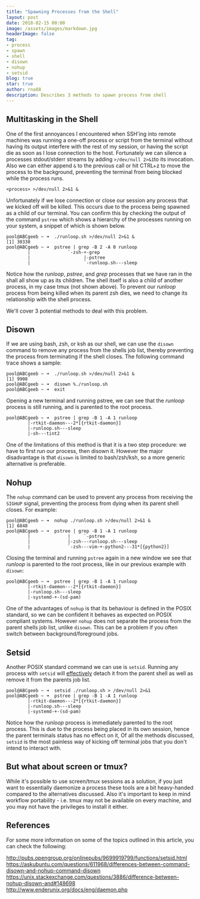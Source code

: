 ```yaml
---
title: "Spawning Processes from the Shell"
layout: post
date: 2018-02-15 00:00
image: /assets/images/markdown.jpg
headerImage: false
tag:
- process
- spawn
- shell
- disown
- nohup
- setsid
blog: true
star: true
author: rna88
description: Describes 3 methods to spawn process from shell
---
```


## Multitasking in the Shell

One of the first annoyances I encountered when SSH'ing into remote machines was running a one-off process or script from the terminal without having its output interfere with the rest of my session, or having the script die as soon as I lose connection to the host. Fortunately we can silence a processes stdout/stderr streams by adding `>/dev/null 2>&1`to its invocation. Also we can either append `&` to the previous call  or hit CTRL+z to move the process to the background, preventing the terminal from being blocked while the process runs. 

```
<process> >/dev/null 2>&1 &
```

Unfortunately if we lose connection or close our session any process that we kicked off will be killed. This occurs due to the process being spawned as a child of our terminal. You can confirm this by checking the output of the command `pstree` which shows a hierarchy of the processes running on your system, a snippet of which is shown below. 

```
pool@ABCgeeb ~ ➜  ./runloop.sh >/dev/null 2>&1 &      
[1] 30330                                                                      
pool@ABCgeeb ~ ➜  pstree | grep -B 2 -A 0 runloop     
        |              `-zsh-+-grep                                            
        |                    |-pstree                                          
        |                    `-runloop.sh---sleep                              
```

Notice how the *runloop*, *pstree*, and *grep* processes that we have ran in the shall all show up as its children. The shell itself is also a child of another process, in my case tmux (not shown above). To prevent our *runloop* process from being killed when its parent zsh dies, we need to change its relationship with the shell process.

We'll cover 3 potential methods to deal with this problem.

## Disown

If we are using bash, zsh, or ksh as our shell, we can use the `disown` command to remove any process from the shells job list, thereby preventing the process from terminating if the shell closes. The following command trace shows a sample: 

```
pool@ABCgeeb ~ ➜  ./runloop.sh >/dev/null 2>&1 &
[1] 9908
pool@ABCgeeb ~ ➜  disown %./runloop.sh
pool@ABCgeeb ~ ➜  exit
```

Opening a new terminal and running pstree, we can see that the *runloop* process is still running, and is parented to the root process. 

```
pool@ABCgeeb ~ ➜  pstree | grep -B 1 -A 1 runloop
        |-rtkit-daemon---2*[{rtkit-daemon}]                                    
        |-runloop.sh---sleep                                                   
        |-sh---tint2                                                           
```

One of the limitations of this method is that it is a two step procedure: we have to first run our process, then disown it. However the major disadvantage is that `disown` is limited to bash/zsh/ksh, so a more generic alternative is preferable. 

## Nohup

The `nohup` command can be used to prevent any process from receiving the `SIGHUP` signal, preventing the process from dying when its parent shell closes. For example:

```
pool@ABCgeeb ~ ➜  nohup ./runloop.sh >/dev/null 2>&1 &
[1] 6848
pool@ABCgeeb ~ ➜  pstree | grep -B 1 -A 1 runloop
        |              |     `-pstree
        |              |-zsh---runloop.sh---sleep
        |              `-zsh---vim-+-python2---31*[{python2}]
```

Closing the terminal and running `pstree` again in a new window we see that *runloop* is parented to the root process, like in our previous example with `disown`:

```
pool@ABCgeeb ~ ➜  pstree | grep -B 1 -A 1 runloop
        |-rtkit-daemon---2*[{rtkit-daemon}]
        |-runloop.sh---sleep
        |-systemd-+-(sd-pam)
```

One of the advantages of `nohup` is that its behaviour is defined in the POSIX standard, so we can be confident it behaves as expected on POSIX compliant systems. However `nohup` does not separate the process from the parent shells job list, unlike `disown`. This can be a problem if you often switch between background/foreground jobs.

## Setsid

Another POSIX standard command we can use is `setsid`. Running any process with `setsid` will [effectively](http://pubs.opengroup.org/onlinepubs/9699919799/) detach it from the parent shell as well as remove it from the parents job list. 

```
pool@ABCgeeb ~ ➜  setsid ./runloop.sh > /dev/null 2>&1
pool@ABCgeeb ~ ➜  pstree | grep -B 1 -A 1 runloop
        |-rtkit-daemon---2*[{rtkit-daemon}]
        |-runloop.sh---sleep
        |-systemd-+-(sd-pam)
```

Notice how the *runloop* process is immediately parented to the root process. This is due to the process being placed in its own session, hence the parent terminals status has no effect on it, Of all the methods discussed, `setsid` is the most painless way of kicking off terminal jobs that you don't intend to interact with.

## But what about screen or tmux?

While it's possible to use screen/tmux sessions as a solution, if you just want to essentially daemonize a process these tools are a bit heavy-handed compared to the alternatives discussed. Also it's important to keep in mind workflow portability - i.e. tmux may not be available on every machine, and you may not have the privileges to install it either.


## References

For some more information on some of the topics outlined in this article, you can check the following:

<http://pubs.opengroup.org/onlinepubs/9699919799/functions/setsid.html>  
<https://askubuntu.com/questions/611968/differences-between-command-disown-and-nohup-command-disown>  
<https://unix.stackexchange.com/questions/3886/difference-between-nohup-disown-and#148698>  
<http://www.enderunix.org/docs/eng/daemon.php>  
